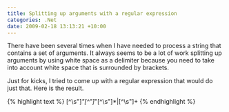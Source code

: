 ```yaml
---
title: Splitting up arguments with a regular expression
categories: .Net
date: 2009-02-18 13:13:21 +10:00
---
```


There have been several times when I have needed to process a string that contains a set of arguments. It always seems to be a lot of work splitting up arguments by using white space as a delimiter because you need to take into account white space that is surrounded by brackets. 

Just for kicks, I tried to come up with a regular expression that would do just that. Here is the result.

{% highlight text %}
[^\s"]*"[^"]*"[^\s"]*|[^\s"]+
{% endhighlight %}


